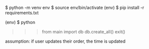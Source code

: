 $ python -m venv env
$ source env/bin/activate
(env) $ pip install -r requirements.txt

(env) $ python
>>> from main import db
>>> db.create_all()
>>> exit()



assumption: if user updates their order, the time is updated